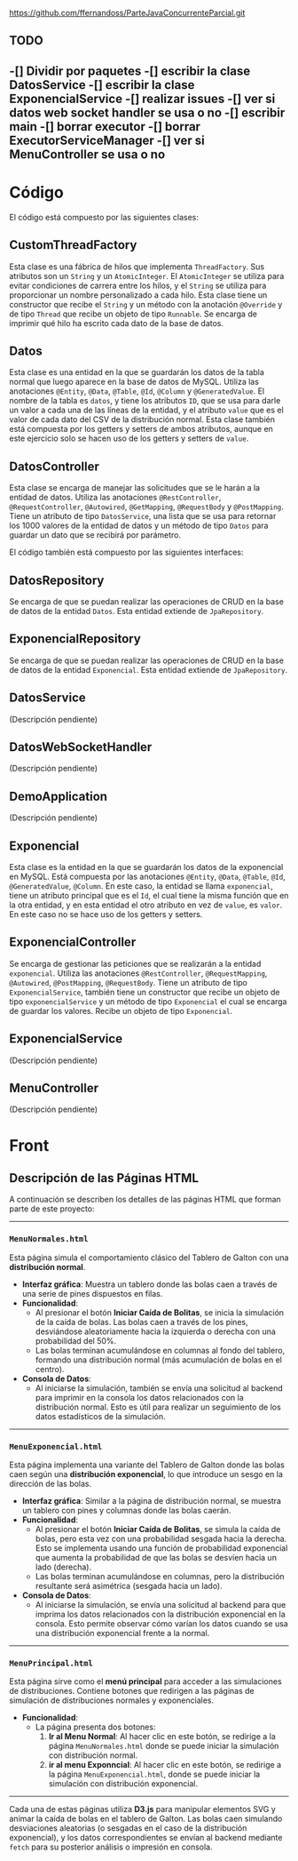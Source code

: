 https://github.com/ffernandoss/ParteJavaConcurrenteParcial.git
## TODO
-[] Dividir por paquetes
-[] escribir la clase DatosService
-[] escribir la clase ExponencialService
-[] realizar issues
-[] ver si datos web socket handler se usa o no
-[] escribir main
-[] borrar executor
-[] borrar ExecutorServiceManager
-[] ver si MenuController se usa o no
-

# Código

El código está compuesto por las siguientes clases:

## CustomThreadFactory
Esta clase es una fábrica de hilos que implementa `ThreadFactory`. Sus atributos son un `String` y un `AtomicInteger`. El `AtomicInteger` se utiliza para evitar condiciones de carrera entre los hilos, y el `String` se utiliza para proporcionar un nombre personalizado a cada hilo. Esta clase tiene un constructor que recibe el `String` y un método con la anotación `@Override` y de tipo `Thread` que recibe un objeto de tipo `Runnable`. Se encarga de imprimir qué hilo ha escrito cada dato de la base de datos.

## Datos
Esta clase es una entidad en la que se guardarán los datos de la tabla normal que luego aparece en la base de datos de MySQL. Utiliza las anotaciones `@Entity`, `@Data`, `@Table`, `@Id`, `@Column` y `@GeneratedValue`. El nombre de la tabla es `datos`, y tiene los atributos `ID`, que se usa para darle un valor a cada una de las líneas de la entidad, y el atributo `value` que es el valor de cada dato del CSV de la distribución normal. Esta clase también está compuesta por los getters y setters de ambos atributos, aunque en este ejercicio solo se hacen uso de los getters y setters de `value`.

## DatosController
Esta clase se encarga de manejar las solicitudes que se le harán a la entidad de datos. Utiliza las anotaciones `@RestController`, `@RequestController`, `@Autowired`, `@GetMapping`, `@RequestBody` y `@PostMapping`. Tiene un atributo de tipo `DatosService`, una lista que se usa para retornar los 1000 valores de la entidad de datos y un método de tipo `Datos` para guardar un dato que se recibirá por parámetro.

El código también está compuesto por las siguientes interfaces:

## DatosRepository
Se encarga de que se puedan realizar las operaciones de CRUD en la base de datos de la entidad `Datos`. Esta entidad extiende de `JpaRepository`.

## ExponencialRepository
Se encarga de que se puedan realizar las operaciones de CRUD en la base de datos de la entidad `Exponencial`. Esta entidad extiende de `JpaRepository`.

## DatosService
(Descripción pendiente)

## DatosWebSocketHandler
(Descripción pendiente)

## DemoApplication 
(Descripción pendiente)

## Exponencial
Esta clase es la entidad en la que se guardarán los datos de la exponencial en MySQL. Está compuesta por las anotaciones `@Entity`, `@Data`, `@Table`, `@Id`, `@GeneratedValue`, `@Column`. En este caso, la entidad se llama `exponencial`, tiene un atributo principal que es el `Id`, el cual tiene la misma función que en la otra entidad, y en esta entidad el otro atributo en vez de `value`, es `valor`. En este caso no se hace uso de los getters y setters.

## ExponencialController
Se encarga de gestionar las peticiones que se realizarán a la entidad `exponencial`. Utiliza las anotaciones `@RestController`, `@RequestMapping`, `@Autowired`, `@PostMapping`, `@RequestBody`. Tiene un atributo de tipo `ExponencialService`, también tiene un constructor que recibe un objeto de tipo `exponencialService` y un método de tipo `Exponencial` el cual se encarga de guardar los valores. Recibe un objeto de tipo `Exponencial`.

## ExponencialService
(Descripción pendiente)

## MenuController
(Descripción pendiente)

# Front
## Descripción de las Páginas HTML

A continuación se describen los detalles de las páginas HTML que forman parte de este proyecto:

---

### `MenuNormales.html`

Esta página simula el comportamiento clásico del Tablero de Galton con una **distribución normal**. 

- **Interfaz gráfica**: Muestra un tablero donde las bolas caen a través de una serie de pines dispuestos en filas.
- **Funcionalidad**:
  - Al presionar el botón **Iniciar Caída de Bolitas**, se inicia la simulación de la caída de bolas. Las bolas caen a través de los pines, desviándose aleatoriamente hacia la izquierda o derecha con una probabilidad del 50%. 
  - Las bolas terminan acumulándose en columnas al fondo del tablero, formando una distribución normal (más acumulación de bolas en el centro).
- **Consola de Datos**:
  - Al iniciarse la simulación, también se envía una solicitud al backend para imprimir en la consola los datos relacionados con la distribución normal. Esto es útil para realizar un seguimiento de los datos estadísticos de la simulación.
  
---

### `MenuExponencial.html`

Esta página implementa una variante del Tablero de Galton donde las bolas caen según una **distribución exponencial**, lo que introduce un sesgo en la dirección de las bolas.

- **Interfaz gráfica**: Similar a la página de distribución normal, se muestra un tablero con pines y columnas donde las bolas caerán.
- **Funcionalidad**:
  - Al presionar el botón **Iniciar Caída de Bolitas**, se simula la caída de bolas, pero esta vez con una probabilidad sesgada hacia la derecha. Esto se implementa usando una función de probabilidad exponencial que aumenta la probabilidad de que las bolas se desvíen hacia un lado (derecha).
  - Las bolas terminan acumulándose en columnas, pero la distribución resultante será asimétrica (sesgada hacia un lado).
- **Consola de Datos**:
  - Al iniciarse la simulación, se envía una solicitud al backend para que imprima los datos relacionados con la distribución exponencial en la consola. Esto permite observar cómo varían los datos cuando se usa una distribución exponencial frente a la normal.

---

### `MenuPrincipal.html`

Esta página sirve como el **menú principal** para acceder a las simulaciones de distribuciones. Contiene botones que redirigen a las páginas de simulación de distribuciones normales y exponenciales.

- **Funcionalidad**:
  - La página presenta dos botones:
    1. **Ir al Menu Normal**: Al hacer clic en este botón, se redirige a la página `MenuNormales.html` donde se puede iniciar la simulación con distribución normal.
    2. **ir al menu Exponncial**: Al hacer clic en este botón, se redirige a la página `MenuExponencial.html`, donde se puede iniciar la simulación con distribución exponencial.

---

Cada una de estas páginas utiliza **D3.js** para manipular elementos SVG y animar la caída de bolas en el tablero de Galton. Las bolas caen simulando desviaciones aleatorias (o sesgadas en el caso de la distribución exponencial), y los datos correspondientes se envían al backend mediante `fetch` para su posterior análisis o impresión en consola.

